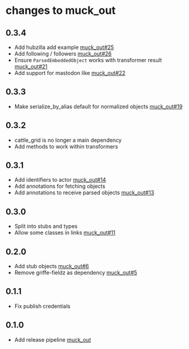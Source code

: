 # changes to muck_out


## 0.3.4

- Add hubzilla add example [muck_out#25](https://codeberg.org/bovine/muck_out/issues/25)
- Add following / followers [muck_out#26](https://codeberg.org/bovine/muck_out/issues/26)
- Ensure `ParsedEmbeddedObject` works with transformer result [muck_out#21](https://codeberg.org/bovine/muck_out/issues/21)
- Add support for mastodon like [muck_out#22](https://codeberg.org/bovine/muck_out/issues/22)

## 0.3.3

- Make serialize_by_alias default for normalized objects [muck_out#19](https://codeberg.org/bovine/muck_out/issues/19)

## 0.3.2

- cattle_grid is no longer a main dependency
- Add methods to work within transformers

## 0.3.1

- Add identifiers to actor [muck_out#14](https://codeberg.org/bovine/muck_out/issues/14)
- Add annotations for fetching objects
- Add annotations to receive parsed objects [muck_out#13](https://codeberg.org/bovine/muck_out/issues/13)

## 0.3.0

- Split into stubs and types
- Allow some classes in links [muck_out#11](https://codeberg.org/bovine/muck_out/issues/11)

## 0.2.0

- Add stub objects [muck_out#6](https://codeberg.org/bovine/muck_out/issues/6)
- Remove griffe-fieldz as dependency [muck_out#5](https://codeberg.org/bovine/muck_out/issues/5)

## 0.1.1

- Fix publish credentials

## 0.1.0

- Add release pipeline [muck_out](https://codeberg.org/bovine/muck_out/issues/2)

